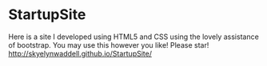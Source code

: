 # StartupSite
Here is a site I developed using HTML5 and CSS using the lovely assistance of bootstrap. You may use this however you like! Please star!
http://skyelynwaddell.github.io/StartupSite/
